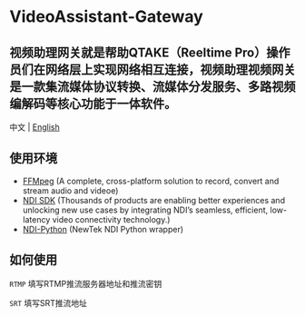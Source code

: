 # VideoAssistant-Gateway

视频助理网关就是帮助QTAKE（Reeltime Pro）操作员们在网络层上实现网络相互连接，视频助理视频网关是一款集流媒体协议转换、流媒体分发服务、多路视频编解码等核心功能于一体软件。
---

中文 | [English](./README_en.md) 

## 使用环境
* [FFMpeg](https://ffmpeg.org) (A complete, cross-platform solution to record, convert and stream audio and videoe)
* [NDI SDK](https://ndi.tv/sdk) (Thousands of products are enabling better experiences and unlocking new use cases by integrating NDI’s seamless, efficient, low-latency video connectivity technology.) 
* [NDI-Python](https://github.com/buresu/ndi-python?tab=readme-ov-file) (NewTek NDI Python wrapper) 



## 如何使用
`RTMP` 填写RTMP推流服务器地址和推流密钥

`SRT` 填写SRT推流地址
